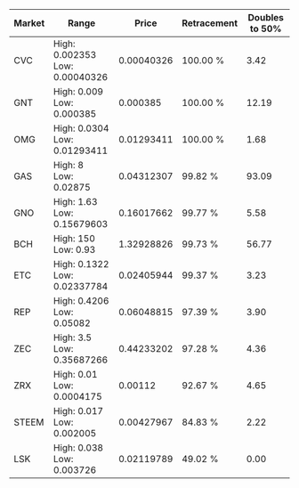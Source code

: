 | Market | Range | Price| Retracement | Doubles to 50% |
| --- | --- | --- | --- | --- |
| CVC | High: 0.002353<br />Low: 0.00040326 | 0.00040326 | 100.00 % | 3.42 |
| GNT | High: 0.009<br />Low: 0.000385 | 0.000385 | 100.00 % | 12.19 |
| OMG | High: 0.0304<br />Low: 0.01293411 | 0.01293411 | 100.00 % | 1.68 |
| GAS | High: 8<br />Low: 0.02875 | 0.04312307 | 99.82 % | 93.09 |
| GNO | High: 1.63<br />Low: 0.15679603 | 0.16017662 | 99.77 % | 5.58 |
| BCH | High: 150<br />Low: 0.93 | 1.32928826 | 99.73 % | 56.77 |
| ETC | High: 0.1322<br />Low: 0.02337784 | 0.02405944 | 99.37 % | 3.23 |
| REP | High: 0.4206<br />Low: 0.05082 | 0.06048815 | 97.39 % | 3.90 |
| ZEC | High: 3.5<br />Low: 0.35687266 | 0.44233202 | 97.28 % | 4.36 |
| ZRX | High: 0.01<br />Low: 0.0004175 | 0.00112 | 92.67 % | 4.65 |
| STEEM | High: 0.017<br />Low: 0.002005 | 0.00427967 | 84.83 % | 2.22 |
| LSK | High: 0.038<br />Low: 0.003726 | 0.02119789 | 49.02 % | 0.00 |
